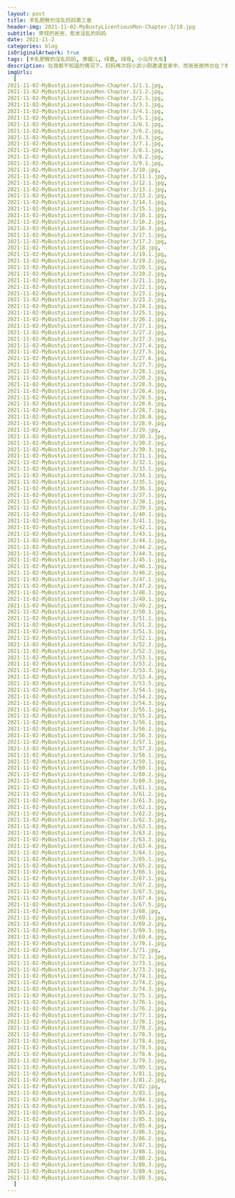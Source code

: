 ```yaml
---
layout: post
title: 丰乳肥臀的淫乱妈妈第三章
header-img: 2021-11-02-MyBustyLicentiousMon-Chapter.3/10.jpg
subtitle: 旁观的爸爸，愈发淫乱的妈妈
date: 2021-11-2
categories: blog
isOriginalArtwork: true
tags: [丰乳肥臀的淫乱妈妈, 萧媚儿, 绿妻, 绿母, 小马开大车]
description: 在我都不知道的情况下，妈妈再次将小武小刚邀请至家中，而爸爸居然也在？晚饭过后，我找借口出门，给爸爸妈妈小武小刚四人留出足够的时间后再偷偷返回，不出意外的，从门外偷窥到了令人血脉喷张的淫靡画面。
imgUrls:
  [
2021-11-02-MyBustyLicentiousMon-Chapter.3/1.1.jpg,
2021-11-02-MyBustyLicentiousMon-Chapter.3/1.2.jpg,
2021-11-02-MyBustyLicentiousMon-Chapter.3/2.1.jpg,
2021-11-02-MyBustyLicentiousMon-Chapter.3/3.1.jpg,
2021-11-02-MyBustyLicentiousMon-Chapter.3/4.1.jpg,
2021-11-02-MyBustyLicentiousMon-Chapter.3/5.1.jpg,
2021-11-02-MyBustyLicentiousMon-Chapter.3/6.1.jpg,
2021-11-02-MyBustyLicentiousMon-Chapter.3/6.2.jpg,
2021-11-02-MyBustyLicentiousMon-Chapter.3/6.3.jpg,
2021-11-02-MyBustyLicentiousMon-Chapter.3/7.1.jpg,
2021-11-02-MyBustyLicentiousMon-Chapter.3/8.1.jpg,
2021-11-02-MyBustyLicentiousMon-Chapter.3/8.2.jpg,
2021-11-02-MyBustyLicentiousMon-Chapter.3/9.1.jpg,
2021-11-02-MyBustyLicentiousMon-Chapter.3/10.jpg,
2021-11-02-MyBustyLicentiousMon-Chapter.3/11.1.jpg,
2021-11-02-MyBustyLicentiousMon-Chapter.3/12.1.jpg,
2021-11-02-MyBustyLicentiousMon-Chapter.3/13.1.jpg,
2021-11-02-MyBustyLicentiousMon-Chapter.3/13.2.jpg,
2021-11-02-MyBustyLicentiousMon-Chapter.3/14.1.jpg,
2021-11-02-MyBustyLicentiousMon-Chapter.3/15.1.jpg,
2021-11-02-MyBustyLicentiousMon-Chapter.3/16.1.jpg,
2021-11-02-MyBustyLicentiousMon-Chapter.3/16.2.jpg,
2021-11-02-MyBustyLicentiousMon-Chapter.3/16.3.jpg,
2021-11-02-MyBustyLicentiousMon-Chapter.3/17.1.jpg,
2021-11-02-MyBustyLicentiousMon-Chapter.3/17.2.jpg,
2021-11-02-MyBustyLicentiousMon-Chapter.3/18.jpg,
2021-11-02-MyBustyLicentiousMon-Chapter.3/19.1.jpg,
2021-11-02-MyBustyLicentiousMon-Chapter.3/19.2.jpg,
2021-11-02-MyBustyLicentiousMon-Chapter.3/20.1.jpg,
2021-11-02-MyBustyLicentiousMon-Chapter.3/20.2.jpg,
2021-11-02-MyBustyLicentiousMon-Chapter.3/21.1.jpg,
2021-11-02-MyBustyLicentiousMon-Chapter.3/22.1.jpg,
2021-11-02-MyBustyLicentiousMon-Chapter.3/23.1.jpg,
2021-11-02-MyBustyLicentiousMon-Chapter.3/23.2.jpg,
2021-11-02-MyBustyLicentiousMon-Chapter.3/24.1.jpg,
2021-11-02-MyBustyLicentiousMon-Chapter.3/25.1.jpg,
2021-11-02-MyBustyLicentiousMon-Chapter.3/26.1.jpg,
2021-11-02-MyBustyLicentiousMon-Chapter.3/27.1.jpg,
2021-11-02-MyBustyLicentiousMon-Chapter.3/27.2.jpg,
2021-11-02-MyBustyLicentiousMon-Chapter.3/27.3.jpg,
2021-11-02-MyBustyLicentiousMon-Chapter.3/27.4.jpg,
2021-11-02-MyBustyLicentiousMon-Chapter.3/27.5.jpg,
2021-11-02-MyBustyLicentiousMon-Chapter.3/27.6.jpg,
2021-11-02-MyBustyLicentiousMon-Chapter.3/27.7.jpg,
2021-11-02-MyBustyLicentiousMon-Chapter.3/28.1.jpg,
2021-11-02-MyBustyLicentiousMon-Chapter.3/28.2.jpg,
2021-11-02-MyBustyLicentiousMon-Chapter.3/28.3.jpg,
2021-11-02-MyBustyLicentiousMon-Chapter.3/28.4.jpg,
2021-11-02-MyBustyLicentiousMon-Chapter.3/28.5.jpg,
2021-11-02-MyBustyLicentiousMon-Chapter.3/28.6.jpg,
2021-11-02-MyBustyLicentiousMon-Chapter.3/28.7.jpg,
2021-11-02-MyBustyLicentiousMon-Chapter.3/28.8.jpg,
2021-11-02-MyBustyLicentiousMon-Chapter.3/28.9.jpg,
2021-11-02-MyBustyLicentiousMon-Chapter.3/29.jpg,
2021-11-02-MyBustyLicentiousMon-Chapter.3/30.1.jpg,
2021-11-02-MyBustyLicentiousMon-Chapter.3/30.2.jpg,
2021-11-02-MyBustyLicentiousMon-Chapter.3/30.3.jpg,
2021-11-02-MyBustyLicentiousMon-Chapter.3/31.1.jpg,
2021-11-02-MyBustyLicentiousMon-Chapter.3/32.1.jpg,
2021-11-02-MyBustyLicentiousMon-Chapter.3/33.1.jpg,
2021-11-02-MyBustyLicentiousMon-Chapter.3/34.1.jpg,
2021-11-02-MyBustyLicentiousMon-Chapter.3/35.1.jpg,
2021-11-02-MyBustyLicentiousMon-Chapter.3/36.1.jpg,
2021-11-02-MyBustyLicentiousMon-Chapter.3/37.1.jpg,
2021-11-02-MyBustyLicentiousMon-Chapter.3/38.1.jpg,
2021-11-02-MyBustyLicentiousMon-Chapter.3/39.1.jpg,
2021-11-02-MyBustyLicentiousMon-Chapter.3/40.1.jpg,
2021-11-02-MyBustyLicentiousMon-Chapter.3/41.1.jpg,
2021-11-02-MyBustyLicentiousMon-Chapter.3/42.1.jpg,
2021-11-02-MyBustyLicentiousMon-Chapter.3/43.1.jpg,
2021-11-02-MyBustyLicentiousMon-Chapter.3/44.1.jpg,
2021-11-02-MyBustyLicentiousMon-Chapter.3/44.2.jpg,
2021-11-02-MyBustyLicentiousMon-Chapter.3/44.3.jpg,
2021-11-02-MyBustyLicentiousMon-Chapter.3/45.1.jpg,
2021-11-02-MyBustyLicentiousMon-Chapter.3/46.1.jpg,
2021-11-02-MyBustyLicentiousMon-Chapter.3/46.2.jpg,
2021-11-02-MyBustyLicentiousMon-Chapter.3/47.1.jpg,
2021-11-02-MyBustyLicentiousMon-Chapter.3/47.2.jpg,
2021-11-02-MyBustyLicentiousMon-Chapter.3/48.1.jpg,
2021-11-02-MyBustyLicentiousMon-Chapter.3/49.1.jpg,
2021-11-02-MyBustyLicentiousMon-Chapter.3/49.2.jpg,
2021-11-02-MyBustyLicentiousMon-Chapter.3/50.1.jpg,
2021-11-02-MyBustyLicentiousMon-Chapter.3/51.1.jpg,
2021-11-02-MyBustyLicentiousMon-Chapter.3/51.2.jpg,
2021-11-02-MyBustyLicentiousMon-Chapter.3/51.3.jpg,
2021-11-02-MyBustyLicentiousMon-Chapter.3/52.1.jpg,
2021-11-02-MyBustyLicentiousMon-Chapter.3/52.2.jpg,
2021-11-02-MyBustyLicentiousMon-Chapter.3/52.3.jpg,
2021-11-02-MyBustyLicentiousMon-Chapter.3/53.1.jpg,
2021-11-02-MyBustyLicentiousMon-Chapter.3/53.2.jpg,
2021-11-02-MyBustyLicentiousMon-Chapter.3/53.3.jpg,
2021-11-02-MyBustyLicentiousMon-Chapter.3/53.4.jpg,
2021-11-02-MyBustyLicentiousMon-Chapter.3/53.5.jpg,
2021-11-02-MyBustyLicentiousMon-Chapter.3/54.1.jpg,
2021-11-02-MyBustyLicentiousMon-Chapter.3/54.2.jpg,
2021-11-02-MyBustyLicentiousMon-Chapter.3/54.3.jpg,
2021-11-02-MyBustyLicentiousMon-Chapter.3/55.1.jpg,
2021-11-02-MyBustyLicentiousMon-Chapter.3/55.2.jpg,
2021-11-02-MyBustyLicentiousMon-Chapter.3/56.1.jpg,
2021-11-02-MyBustyLicentiousMon-Chapter.3/56.2.jpg,
2021-11-02-MyBustyLicentiousMon-Chapter.3/56.3.jpg,
2021-11-02-MyBustyLicentiousMon-Chapter.3/57.1.jpg,
2021-11-02-MyBustyLicentiousMon-Chapter.3/57.2.jpg,
2021-11-02-MyBustyLicentiousMon-Chapter.3/58.1.jpg,
2021-11-02-MyBustyLicentiousMon-Chapter.3/59.1.jpg,
2021-11-02-MyBustyLicentiousMon-Chapter.3/60.1.jpg,
2021-11-02-MyBustyLicentiousMon-Chapter.3/60.2.jpg,
2021-11-02-MyBustyLicentiousMon-Chapter.3/60.3.jpg,
2021-11-02-MyBustyLicentiousMon-Chapter.3/61.1.jpg,
2021-11-02-MyBustyLicentiousMon-Chapter.3/61.2.jpg,
2021-11-02-MyBustyLicentiousMon-Chapter.3/61.3.jpg,
2021-11-02-MyBustyLicentiousMon-Chapter.3/62.1.jpg,
2021-11-02-MyBustyLicentiousMon-Chapter.3/62.2.jpg,
2021-11-02-MyBustyLicentiousMon-Chapter.3/62.3.jpg,
2021-11-02-MyBustyLicentiousMon-Chapter.3/63.1.jpg,
2021-11-02-MyBustyLicentiousMon-Chapter.3/63.2.jpg,
2021-11-02-MyBustyLicentiousMon-Chapter.3/63.3.jpg,
2021-11-02-MyBustyLicentiousMon-Chapter.3/63.4.jpg,
2021-11-02-MyBustyLicentiousMon-Chapter.3/64.1.jpg,
2021-11-02-MyBustyLicentiousMon-Chapter.3/65.1.jpg,
2021-11-02-MyBustyLicentiousMon-Chapter.3/65.2.jpg,
2021-11-02-MyBustyLicentiousMon-Chapter.3/66.1.jpg,
2021-11-02-MyBustyLicentiousMon-Chapter.3/67.1.jpg,
2021-11-02-MyBustyLicentiousMon-Chapter.3/67.2.jpg,
2021-11-02-MyBustyLicentiousMon-Chapter.3/67.3.jpg,
2021-11-02-MyBustyLicentiousMon-Chapter.3/67.4.jpg,
2021-11-02-MyBustyLicentiousMon-Chapter.3/67.5.jpg,
2021-11-02-MyBustyLicentiousMon-Chapter.3/68.jpg,
2021-11-02-MyBustyLicentiousMon-Chapter.3/69.1.jpg,
2021-11-02-MyBustyLicentiousMon-Chapter.3/69.2.jpg,
2021-11-02-MyBustyLicentiousMon-Chapter.3/69.3.jpg,
2021-11-02-MyBustyLicentiousMon-Chapter.3/69.4.jpg,
2021-11-02-MyBustyLicentiousMon-Chapter.3/70.1.jpg,
2021-11-02-MyBustyLicentiousMon-Chapter.3/71.jpg,
2021-11-02-MyBustyLicentiousMon-Chapter.3/72.1.jpg,
2021-11-02-MyBustyLicentiousMon-Chapter.3/73.1.jpg,
2021-11-02-MyBustyLicentiousMon-Chapter.3/73.2.jpg,
2021-11-02-MyBustyLicentiousMon-Chapter.3/74.1.jpg,
2021-11-02-MyBustyLicentiousMon-Chapter.3/74.2.jpg,
2021-11-02-MyBustyLicentiousMon-Chapter.3/74.3.jpg,
2021-11-02-MyBustyLicentiousMon-Chapter.3/75.1.jpg,
2021-11-02-MyBustyLicentiousMon-Chapter.3/76.1.jpg,
2021-11-02-MyBustyLicentiousMon-Chapter.3/76.2.jpg,
2021-11-02-MyBustyLicentiousMon-Chapter.3/77.1.jpg,
2021-11-02-MyBustyLicentiousMon-Chapter.3/78.1.jpg,
2021-11-02-MyBustyLicentiousMon-Chapter.3/78.2.jpg,
2021-11-02-MyBustyLicentiousMon-Chapter.3/78.3.jpg,
2021-11-02-MyBustyLicentiousMon-Chapter.3/78.4.jpg,
2021-11-02-MyBustyLicentiousMon-Chapter.3/78.5.jpg,
2021-11-02-MyBustyLicentiousMon-Chapter.3/78.6.jpg,
2021-11-02-MyBustyLicentiousMon-Chapter.3/79.1.jpg,
2021-11-02-MyBustyLicentiousMon-Chapter.3/80.1.jpg,
2021-11-02-MyBustyLicentiousMon-Chapter.3/81.1.jpg,
2021-11-02-MyBustyLicentiousMon-Chapter.3/81.2.jpg,
2021-11-02-MyBustyLicentiousMon-Chapter.3/82.jpg,
2021-11-02-MyBustyLicentiousMon-Chapter.3/83.1.jpg,
2021-11-02-MyBustyLicentiousMon-Chapter.3/84.1.jpg,
2021-11-02-MyBustyLicentiousMon-Chapter.3/85.1.jpg,
2021-11-02-MyBustyLicentiousMon-Chapter.3/85.2.jpg,
2021-11-02-MyBustyLicentiousMon-Chapter.3/85.3.jpg,
2021-11-02-MyBustyLicentiousMon-Chapter.3/85.4.jpg,
2021-11-02-MyBustyLicentiousMon-Chapter.3/86.1.jpg,
2021-11-02-MyBustyLicentiousMon-Chapter.3/86.2.jpg,
2021-11-02-MyBustyLicentiousMon-Chapter.3/87.1.jpg,
2021-11-02-MyBustyLicentiousMon-Chapter.3/88.1.jpg,
2021-11-02-MyBustyLicentiousMon-Chapter.3/88.2.jpg,
2021-11-02-MyBustyLicentiousMon-Chapter.3/88.3.jpg,
2021-11-02-MyBustyLicentiousMon-Chapter.3/88.4.jpg,
2021-11-02-MyBustyLicentiousMon-Chapter.3/88.5.jpg,
  ]
---
```

